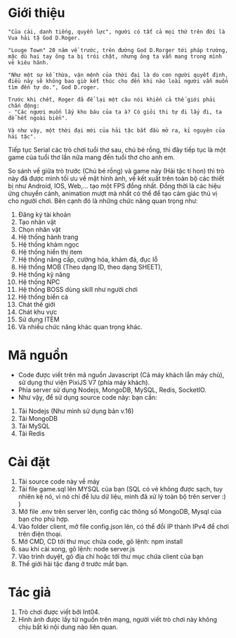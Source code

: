 # Giới thiệu

    "Của cải, danh tiếng, quyền lực", người có tất cả mọi thứ trên đời là Vua hải tặ God D.Roger.

    "Louge Town" 20 năm về trước, trên đường God D.Rorger tới pháp trường, mặc dù hai tay ông ta bị trói chặt, nhưng ông ta vẫn mang trong mình vẻ kiêu hãnh.

    "Như một sự kế thừa, vận mệnh của thời đại là do con người quyết định, điều này sẽ không bao giờ kết thúc cho đến khi nào loài người vẫn muốn tìm đến tự do.", God D.roger.

    Trước khi chết, Roger đã để lại một câu nói khiến cả thế giới phải chấn động:
    - "Các ngươi muốn lấy kho báu của ta à? Có giỏi thi tự đi lấy đi, ta để hết ngoài biển".

    Và như vậy, một thời đại mới của hải tặc bắt đầu mở ra, kỉ nguyên của hải tặc".


Tiếp tục Serial các trò chơi tuổi thơ sau, chú bé rồng, thì đây tiếp tục là một game của tuổi thơ lần nữa mang đến tuổi thơ cho anh em.

So sánh về giữa trò trước (Chú bé rồng) và game này (Hải tặc tí hon) thì trò này đã được mình tối ưu về mặt hình ảnh, về kết xuất trên toàn bộ các 
thiết bị như Android, IOS, Web,... tạo một FPS đồng nhất. Đồng thời là các hiệu ứng chuyển cảnh, animation mượt mà nhất có thể để tạo cảm giác thú 
vị cho người chơi. Bên cạnh đó là những chức năng quan trọng như:

1. Đăng ký tài khoản
2. Tạo nhân vật
3. Chọn nhân vật
4. Hệ thống hành trang
5. Hệ thống khảm ngọc
6. Hệ thống hiển thị item
7. Hệ thống nâng cấp, cường hóa, khảm đá, đục lỗ
8. Hệ thống MOB (Theo dạng ID, theo dạng SHEET),
9. Hệ thống kỹ năng
10. Hệ thống NPC
11. Hệ thống BOSS dùng skill như người chơi
12. Hệ thống biển cả
13. Chát thế giới
14. Chát khu vực
15. Sử dụng ITEM
16. Và nhiều chức năng khác quan trọng khác.

# Mã nguồn
- Code được viết trên mã nguồn Javascript (Cả máy khách lẫn máy chủ), sử dụng thư viện PixiJS V7 (phía máy khách).
- Phía server sử dụng Nodejs, MongoDB, MySQL, Redis, SocketIO.
- Như vậy, để sử dụng source code này: bạn cần: 
1. Tải Nodejs (Như mình sử dụng bản v.16)
2. Tải MongoDB  
3. Tải MySQL
4. Tải Redis

# Cài đặt
1. Tải source code này về máy
2. Tải file game.sql lên MYSQL của bạn (SQL có vẻ không được sạch, tuy nhiên kệ nó, vì nó chỉ để lưu dữ liệu, mình đã xử lý toàn bộ trên server :) ) 
3. Mở file .env trên server lên, config các thông số MongoDB, Mysql của bạn cho phù hợp.
4. Vào folder client, mở file config.json lên, có thể đổi IP thành IPv4 để chơi trên điện thoại.
5. Mở CMD, CD tới thư mục chứa code, gõ lệnh: npm install
6. sau khi cài xong, gõ lệnh: node server.js
7. Vào trình duyệt, gõ địa chỉ hoặc tới thư mục chứa client của bạn
8. Thế giới hải tặc đang ở trước mắt bạn.

# Tác giả
1. Trò chơi được viết bởi Int04.
2. Hình ảnh được lấy từ nguồn trên mạng, người viết trò chơi này không chịu bất kì nội dung nào liên quan.